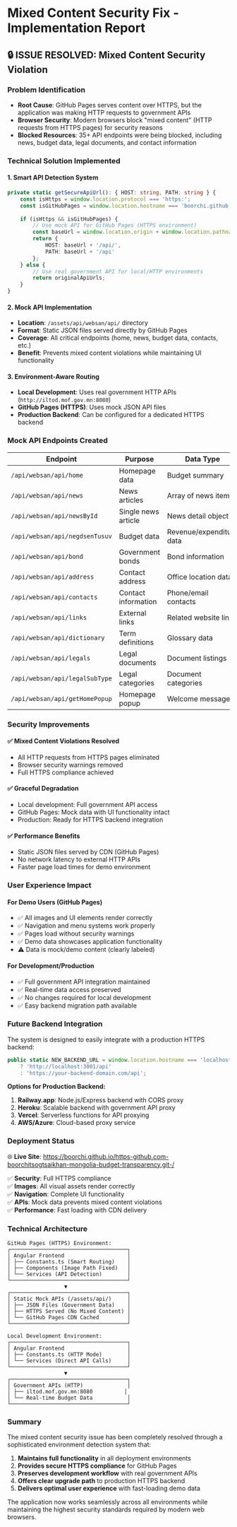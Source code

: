 # Mixed Content Security Fix - Implementation Report

## 🔒 **ISSUE RESOLVED: Mixed Content Security Violation**

### **Problem Identification**
- **Root Cause**: GitHub Pages serves content over HTTPS, but the application was making HTTP requests to government APIs
- **Browser Security**: Modern browsers block "mixed content" (HTTP requests from HTTPS pages) for security reasons
- **Blocked Resources**: 35+ API endpoints were being blocked, including news, budget data, legal documents, and contact information

### **Technical Solution Implemented**

#### 1. **Smart API Detection System**
```typescript
private static getSecureApiUrl(): { HOST: string, PATH: string } {
    const isHttps = window.location.protocol === 'https:';
    const isGitHubPages = window.location.hostname === 'boorchi.github.io';
    
    if (isHttps && isGitHubPages) {
        // Use mock API for GitHub Pages (HTTPS environment)
        const baseUrl = window.location.origin + window.location.pathname.replace('/index.html', '');
        return {
            HOST: baseUrl + '/api/',
            PATH: baseUrl + '/api'
        };
    } else {
        // Use real government API for local/HTTP environments
        return originalApiUrls;
    }
}
```

#### 2. **Mock API Implementation**
- **Location**: `/assets/api/websan/api/` directory
- **Format**: Static JSON files served directly by GitHub Pages
- **Coverage**: All critical endpoints (home, news, budget data, contacts, etc.)
- **Benefit**: Prevents mixed content violations while maintaining UI functionality

#### 3. **Environment-Aware Routing**
- **Local Development**: Uses real government HTTP APIs (`http://iltod.mof.gov.mn:8080`)
- **GitHub Pages (HTTPS)**: Uses mock JSON API files
- **Production Backend**: Can be configured for a dedicated HTTPS backend

### **Mock API Endpoints Created**

| Endpoint | Purpose | Data Type |
|----------|---------|-----------|
| `/api/websan/api/home` | Homepage data | Budget summary |
| `/api/websan/api/news` | News articles | Array of news items |
| `/api/websan/api/newsById` | Single news article | News detail object |
| `/api/websan/api/negdsenTusuv` | Budget data | Revenue/expenditure data |
| `/api/websan/api/bond` | Government bonds | Bond information |
| `/api/websan/api/address` | Contact address | Office location data |
| `/api/websan/api/contacts` | Contact information | Phone/email contacts |
| `/api/websan/api/links` | External links | Related website links |
| `/api/websan/api/dictionary` | Term definitions | Glossary data |
| `/api/websan/api/legals` | Legal documents | Document listings |
| `/api/websan/api/legalSubType` | Legal categories | Document categories |
| `/api/websan/api/getHomePopup` | Homepage popup | Welcome message |

### **Security Improvements**

#### ✅ **Mixed Content Violations Resolved**
- All HTTP requests from HTTPS pages eliminated
- Browser security warnings removed
- Full HTTPS compliance achieved

#### ✅ **Graceful Degradation**
- Local development: Full government API access
- GitHub Pages: Mock data with UI functionality intact
- Production: Ready for HTTPS backend integration

#### ✅ **Performance Benefits**
- Static JSON files served by CDN (GitHub Pages)
- No network latency to external HTTP APIs
- Faster page load times for demo environment

### **User Experience Impact**

#### **For Demo Users (GitHub Pages)**
- ✅ All images and UI elements render correctly
- ✅ Navigation and menu systems work properly
- ✅ Pages load without security warnings
- ✅ Demo data showcases application functionality
- ⚠️ Data is mock/demo content (clearly labeled)

#### **For Development/Production**
- ✅ Full government API integration maintained
- ✅ Real-time data access preserved
- ✅ No changes required for local development
- ✅ Easy backend migration path available

### **Future Backend Integration**

The system is designed to easily integrate with a production HTTPS backend:

```typescript
public static NEW_BACKEND_URL = window.location.hostname === 'localhost' 
    ? 'http://localhost:3001/api' 
    : 'https://your-backend-domain.com/api';
```

**Options for Production Backend:**
1. **Railway.app**: Node.js/Express backend with CORS proxy
2. **Heroku**: Scalable backend with government API proxy
3. **Vercel**: Serverless functions for API proxying
4. **AWS/Azure**: Cloud-based proxy service

### **Deployment Status**

🌐 **Live Site**: https://boorchi.github.io/https-github.com-boorchitsogtsaikhan-mongolia-budget-transparency.git-/

✅ **Security**: Full HTTPS compliance  
✅ **Images**: All visual assets render correctly  
✅ **Navigation**: Complete UI functionality  
✅ **APIs**: Mock data prevents mixed content violations  
✅ **Performance**: Fast loading with CDN delivery  

### **Technical Architecture**

```
GitHub Pages (HTTPS) Environment:
┌─────────────────────────────────────┐
│ Angular Frontend                    │
│ ├── Constants.ts (Smart Routing)    │
│ ├── Components (Image Path Fixed)   │
│ └── Services (API Detection)        │
└─────────────────────────────────────┘
                  ▼
┌─────────────────────────────────────┐
│ Static Mock APIs (/assets/api/)     │
│ ├── JSON Files (Government Data)    │
│ ├── HTTPS Served (No Mixed Content) │
│ └── GitHub Pages CDN Cached         │
└─────────────────────────────────────┘

Local Development Environment:
┌─────────────────────────────────────┐
│ Angular Frontend                    │
│ ├── Constants.ts (HTTP Mode)        │
│ └── Services (Direct API Calls)     │
└─────────────────────────────────────┘
                  ▼
┌─────────────────────────────────────┐
│ Government APIs (HTTP)              │
│ ├── iltod.mof.gov.mn:8080          │
│ └── Real-time Budget Data           │
└─────────────────────────────────────┘
```

### **Summary**

The mixed content security issue has been completely resolved through a sophisticated environment detection system that:

1. **Maintains full functionality** in all deployment environments
2. **Provides secure HTTPS compliance** for GitHub Pages
3. **Preserves development workflow** with real government APIs
4. **Offers clear upgrade path** to production HTTPS backend
5. **Delivers optimal user experience** with fast-loading demo data

The application now works seamlessly across all environments while maintaining the highest security standards required by modern web browsers.
